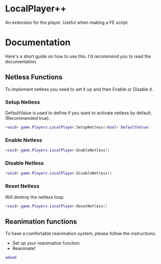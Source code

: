 # LocalPlayer++
An extension for the player. Useful when making a FE script.
# Documentation
Here's a short guide on how to use this. I'd recommend you to read the documentation.
## Netless Functions
To implement netless you need to set it up and then Enable or Disable it.
### Setup Netless
DefaultValue is used to define if you want to activate netless by default. (Recommended true).
```lua
<void> game.Players.LocalPlayer:SetupNetless(<bool> DefaultValue)
```
### Enable Netless
```lua
<void> game.Players.LocalPlayer:EnableNetless()
```
### Disable Netless
```lua
<void> game.Players.LocalPlayer:DisableNetless()
```
### Reset Netless
Will destroy the netless loop.
```lua
<void> game.Players.LocalPlayer:ResetNetless()
```
## Reanimation functions
To have a comfortable reanimation system, please follow the instructions.
- Set up your reanimation function
- Reanimate!
```lua
adwad
```
